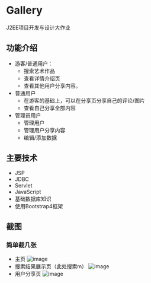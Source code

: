 # Gallery
J2EE项目开发与设计大作业

## 功能介绍

* 游客/普通用户：
    *  搜索艺术作品
    *  查看详情介绍页
    *  查看其他用户分享内容。
* 普通用户
   *  在游客的基础上，可以在分享页分享自己的评论/图片
   *  查看自己分享全部内容
* 管理员用户
   * 管理用户
   * 管理用户分享内容
   * 编辑/添加数据

## 主要技术
* JSP
* JDBC
* Servlet
* JavaScript
* 基础数据库知识
* 使用Bootstrap4框架


##  截图
### 简单截几张
*  主页
![image](https://github.com/welsea/gallery_J2EE/raw/master/main.png)
*  搜索结果展示页（此处搜索m）
![image](https://github.com/welsea/gallery_J2EE/raw/master/search.png)
*  用户分享页
![image](https://github.com/welsea/gallery_J2EE/raw/master/share.png)

